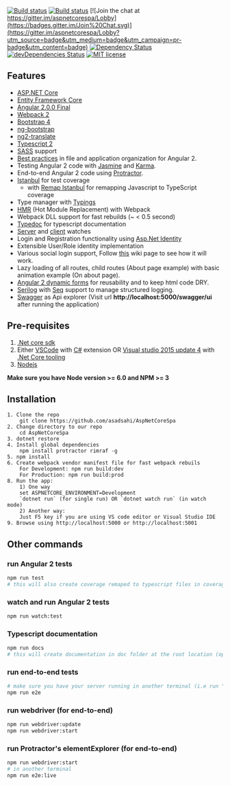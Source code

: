 [![Build status](https://asadsahi.visualstudio.com/_apis/public/build/definitions/a1519ab8-9104-47eb-96cc-6c37519c8b69/7/badge)](https://asadsahi.visualstudio.com/playground/_build/index?context=allDefinitions&path=%5C&definitionId=7&_a=completed)
[![Build status](https://ci.appveyor.com/api/projects/status/xm3d3c8wens0ee1b?svg=true)](https://ci.appveyor.com/project/asadsahi/aspnetcorespa)
[![Join the chat at https://gitter.im/aspnetcorespa/Lobby](https://badges.gitter.im/Join%20Chat.svg)](https://gitter.im/aspnetcorespa/Lobby?utm_source=badge&utm_medium=badge&utm_campaign=pr-badge&utm_content=badge)
[![Dependency Status](https://david-dm.org/asadsahi/AspNetCoreSpa.svg)](https://david-dm.org/asadsahi/AspNetCoreSpa)
[![devDependencies Status](https://david-dm.org/asadsahi/AspNetCoreSpa/dev-status.svg)](https://david-dm.org/asadsahi/AspNetCoreSpa?type=dev)
[![MIT license](http://img.shields.io/badge/license-MIT-brightgreen.svg)](http://opensource.org/licenses/MIT)

## Features

* [ASP.NET Core](http://www.dot.net/)
* [Entity Framework Core](https://docs.efproject.net/en/latest/)
* [Angular 2.0.0 Final](https://angular.io/)
* [Webpack 2](https://webpack.github.io/)
* [Bootstrap 4](http://v4-alpha.getbootstrap.com/)
* [ng-bootstrap](https://ng-bootstrap.github.io/)
* [ng2-translate](https://github.com/ocombe/ng2-translate)
* [Typescript 2](http://www.typescriptlang.org/)
* [SASS](http://sass-lang.com/) support
* [Best practices](https://angular.io/docs/ts/latest/guide/style-guide.html) in file and application organization for Angular 2.
* Testing Angular 2 code with [Jasmine](http://jasmine.github.io/) and [Karma](https://karma-runner.github.io/0.13/index.html).
* End-to-end Angular 2 code using [Protractor](http://www.protractortest.org).
* [Istanbul](https://github.com/gotwarlost/istanbul) for test coverage
  * with [Remap Istanbul](https://github.com/SitePen/remap-istanbul) for remapping Javascript to TypeScript coverage
* Type manager with [Typings](https://github.com/typings/typings)
* [HMR](https://webpack.github.io/docs/hot-module-replacement.html) (Hot Module Replacement) with Webpack
* Webpack DLL support for fast rebuilds (~ < 0.5 second)
* [Typedoc](http://typedoc.io/) for typescript documentation
* [Server](https://github.com/aspnet/dotnet-watch) and [client](https://webpack.github.io/docs/hot-module-replacement.html) watches
* Login and Registration functionality using [Asp.Net Identity](https://docs.asp.net/en/latest/security/authentication/identity.html)
* Extensible User/Role identity implementation
* Various social login support, Follow [this](https://github.com/asadsahi/AspNetCoreSpa/wiki/Social-Login-Setup) wiki page to see how it will work.
* Lazy loading of all routes, child routes (About page example) with basic animation example (On about page).
* [Angular 2 dynamic forms](https://angular.io/docs/ts/latest/cookbook/dynamic-form.html) for reusability and to keep html code DRY.
* [Serilog](https://serilog.net/) with [Seq](https://getseq.net/) support to manage structured logging.
* [Swagger](http://swagger.io/) as Api explorer (Visit url **http://localhost:5000/swagger/ui** after running the application)
 
## Pre-requisites

1. [.Net core sdk](https://www.microsoft.com/net/core#windows)
2. Either [VSCode](https://code.visualstudio.com/) with [C#](https://marketplace.visualstudio.com/items?itemName=ms-vscode.csharp) extension OR [Visual studio 2015 update 4](https://www.visualstudio.com/) with [.Net Core tooling](https://www.microsoft.com/net/core#windows)
3. [Nodejs](https://nodejs.org/en/)

**Make sure you have Node version >= 6.0 and NPM >= 3**

## Installation
```
1. Clone the repo
    git clone https://github.com/asadsahi/AspNetCoreSpa
2. Change directory to our repo
    cd AspNetCoreSpa
3. dotnet restore
4. Install global dependencies
    npm install protractor rimraf -g
5. npm install
6. Create webpack vendor manifest file for fast webpack rebuils
    For Development: npm run build:dev
    For Production: npm run build:prod 
8. Run the app:
    1) One way
    set ASPNETCORE_ENVIRONMENT=Development
    `dotnet run` (for single run) OR `dotnet watch run` (in watch mode)
    2) Another way:
    Just F5 key if you are using VS code editor or Visual Studio IDE
9. Browse using http://localhost:5000 or http://localhost:5001 

```

## Other commands

### run Angular 2 tests
```bash
npm run test
# this will also create coverage remaped to typescript files in coverage folder after test run completes
```
### watch and run Angular 2 tests
```bash
npm run watch:test
```
### Typescript documentation
```bash
npm run docs
# this will create documentation in doc folder at the root location (open index.html file) 
```
### run end-to-end tests
```bash
# make sure you have your server running in another terminal (i.e run "dotnet run" command)
npm run e2e
```

### run webdriver (for end-to-end)
```bash
npm run webdriver:update
npm run webdriver:start
```

### run Protractor's elementExplorer (for end-to-end)
```bash
npm run webdriver:start
# in another terminal
npm run e2e:live
```

